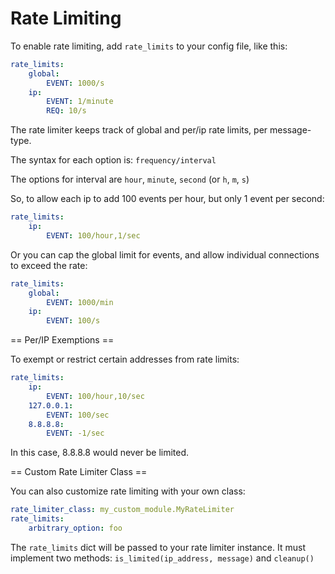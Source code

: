 Rate Limiting
=============

To enable rate limiting, add `rate_limits` to your config file, like this:
```yaml
rate_limits:
    global:
        EVENT: 1000/s
    ip:
        EVENT: 1/minute
        REQ: 10/s
```

The rate limiter keeps track of global and per/ip rate limits, per message-type.

The syntax for each option is:
`frequency/interval`

The options for interval are `hour`, `minute`, `second` (or `h`, `m`, `s`)

So, to allow each ip to add 100 events per hour, but only 1 event per second:
```yaml
rate_limits:
    ip:
        EVENT: 100/hour,1/sec
```

Or you can cap the global limit for events, and allow individual connections to exceed the rate:
```yaml
rate_limits:
    global:
        EVENT: 1000/min
    ip:
        EVENT: 100/s
```

== Per/IP Exemptions ==

To exempt or restrict certain addresses from rate limits:

```yaml
rate_limits:
    ip:
        EVENT: 100/hour,10/sec
    127.0.0.1:
        EVENT: 100/sec
    8.8.8.8:
        EVENT: -1/sec
```

In this case, 8.8.8.8 would never be limited.


== Custom Rate Limiter Class ==

You can also customize rate limiting with your own class:

```yaml
rate_limiter_class: my_custom_module.MyRateLimiter
rate_limits:
    arbitrary_option: foo
```

The `rate_limits` dict will be passed to your rate limiter instance. It must implement two methods:
`is_limited(ip_address, message)` and `cleanup()`


